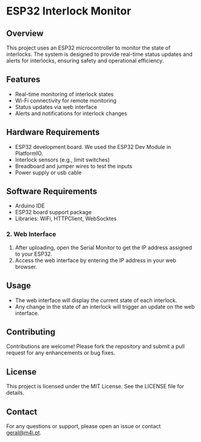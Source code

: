 
# ESP32 Interlock Monitor

## Overview
This project uses an ESP32 microcontroller to monitor the state of interlocks. The system is designed to provide real-time status updates and alerts for interlocks, ensuring safety and operational efficiency.

## Features
- Real-time monitoring of interlock states
- Wi-Fi connectivity for remote monitoring
- Status updates via web interface
- Alerts and notifications for interlock changes

## Hardware Requirements
- ESP32 development board. We used the ESP32 Dev Module in PlatformIO.
- Interlock sensors (e.g., limit switches)
- Breadboard and jumper wires to test the inputs
- Power supply or usb cable

## Software Requirements
- Arduino IDE
- ESP32 board support package
- Libraries: WiFi, HTTPClient, WebSocktes

### 2. Web Interface
1. After uploading, open the Serial Monitor to get the IP address assigned to your ESP32.
2. Access the web interface by entering the IP address in your web browser.

## Usage
- The web interface will display the current state of each interlock.
- Any change in the state of an interlock will trigger an update on the web interface.

## Contributing
Contributions are welcome! Please fork the repository and submit a pull request for any enhancements or bug fixes.

## License
This project is licensed under the MIT License. See the LICENSE file for details.

## Contact
For any questions or support, please open an issue or contact [geral@m4i.pt](mailto:geral@m4i.pt).
